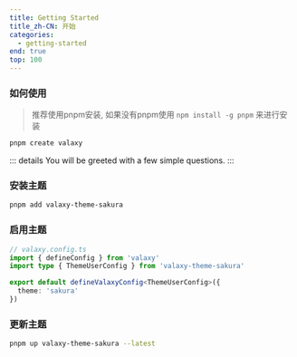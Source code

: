 ```yaml
---
title: Getting Started
title_zh-CN: 开始
categories:
  - getting-started
end: true
top: 100
---
```


### 如何使用

> 推荐使用pnpm安装, 如果没有pnpm使用 `npm install -g pnpm` 来进行安装

```bash [pnpm]
pnpm create valaxy
```

::: details You will be greeted with a few simple questions.
<CreateValaxyTooltip />
:::

### 安装主题

~~~bash
pnpm add valaxy-theme-sakura
~~~

### 启用主题
~~~ts
// valaxy.config.ts
import { defineConfig } from 'valaxy'
import type { ThemeUserConfig } from 'valaxy-theme-sakura'

export default defineValaxyConfig<ThemeUserConfig>({
  theme: 'sakura'
})
~~~

### 更新主题
~~~bash
pnpm up valaxy-theme-sakura --latest
~~~

